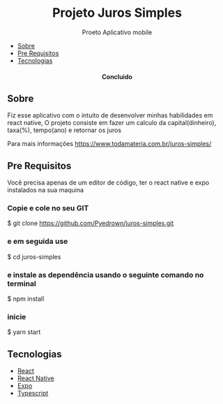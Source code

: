 <h1 align="center">Projeto Juros Simples</h1>

<p align="center">Proeto Aplicativo mobile</p>

* [Sobre](#Sobre)
* [Pre Requisitos](#Pre-requisitos)
* [Tecnologias](#tecnologias)

<h4 align="center">
  Concluido
</h4>

## Sobre
Fiz esse aplicativo com o intuito de desenvolver minhas habilidades em react native, O projeto consiste em fazer um calculo da capital(dinheiro), taxa(%), tempo(ano) 
e retornar os juros

Para mais informações https://www.todamateria.com.br/juros-simples/

## Pre Requisitos
Você precisa apenas de um editor de código, ter o react native e expo instalados na sua maquina

### Copie e cole no seu GIT
$ git clone https://github.com/Pyedrown/juros-simples.git

### e em seguida use
$ cd juros-simples

### e instale as dependência usando o seguinte comando no terminal
$ npm install

### inicie
$ yarn start

## Tecnologias

- [React](https://pt-br.reactjs.org/)
- [React Native](https://reactnative.dev/)
- [Expo](https://docs.expo.dev/)
- [Typescript](https://www.typescriptlang.org/)

